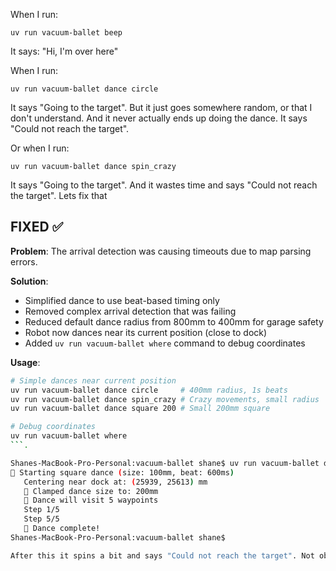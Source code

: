 When I run:

`uv run vacuum-ballet beep`

It says: "Hi, I'm over here"

When I run:

`uv run vacuum-ballet dance circle`

It says "Going to the target". But it just goes somewhere random, or that I don't understand. And it never actually ends up doing the dance. It says "Could not reach the target".

Or when I run:

`uv run vacuum-ballet dance spin_crazy` 

It says "Going to the target". And it wastes time and says "Could not reach the target". Lets fix that

## FIXED ✅

**Problem**: The arrival detection was causing timeouts due to map parsing errors.

**Solution**: 
- Simplified dance to use beat-based timing only
- Removed complex arrival detection that was failing
- Reduced default dance radius from 800mm to 400mm for garage safety
- Robot now dances near its current position (close to dock)
- Added `uv run vacuum-ballet where` command to debug coordinates

**Usage**:
```bash
# Simple dances near current position
uv run vacuum-ballet dance circle     # 400mm radius, 1s beats
uv run vacuum-ballet dance spin_crazy # Crazy movements, small radius
uv run vacuum-ballet dance square 200 # Small 200mm square

# Debug coordinates
uv run vacuum-ballet where
```.

Shanes-MacBook-Pro-Personal:vacuum-ballet shane$ uv run vacuum-ballet dance square 100 600
🕺 Starting square dance (size: 100mm, beat: 600ms)
   Centering near dock at: (25939, 25613) mm
   📐 Clamped dance size to: 200mm
   🎯 Dance will visit 5 waypoints
   Step 1/5
   Step 5/5
   🎉 Dance complete!
Shanes-MacBook-Pro-Personal:vacuum-ballet shane$ 

After this it spins a bit and says "Could not reach the target". Not obvious why. Need to search online for the issue.